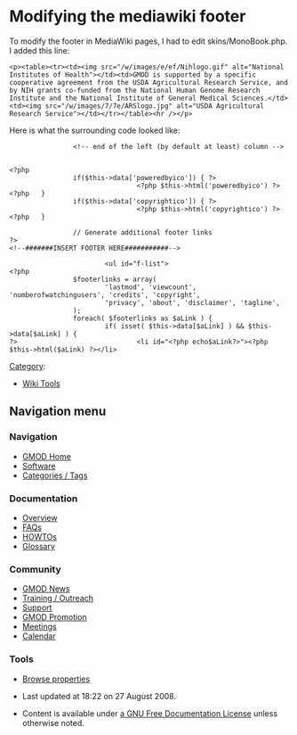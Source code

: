 



<span id="top"></span>




# <span dir="auto">Modifying the mediawiki footer</span>









To modify the footer in MediaWiki pages, I had to edit
skins/MonoBook.php. I added this line:

    <p><table><tr><td><img src="/w/images/e/ef/Nihlogo.gif" alt="National Institutes of Health"></td><td>GMOD is supported by a specific cooperative agreement from the USDA Agricultural Research Service, and by NIH grants co-funded from the National Human Genome Research Institute and the National Institute of General Medical Sciences.</td><td><img src="/w/images/7/7e/ARSlogo.jpg" alt="USDA Agricultural Research Service"></td></tr></table><hr /></p>

Here is what the surrounding code looked like:

                    <!-- end of the left (by default at least) column -->
                            
                            
    <?php
                    if($this->data['poweredbyico']) { ?>
                                    <?php $this->html('poweredbyico') ?>
    <?php   }
                    if($this->data['copyrightico']) { ?>
                                    <?php $this->html('copyrightico') ?>
    <?php   }

                    // Generate additional footer links
    ?>
    <!--#######INSERT FOOTER HERE###########-->

                            <ul id="f-list">
    <?php
                    $footerlinks = array(
                            'lastmod', 'viewcount', 'numberofwatchingusers', 'credits', 'copyright',
                            'privacy', 'about', 'disclaimer', 'tagline',
                    );
                    foreach( $footerlinks as $aLink ) {
                            if( isset( $this->data[$aLink] ) && $this->data[$aLink] ) {
    ?>                              <li id="<?php echo$aLink?>"><?php $this->html($aLink) ?></li>




[Category](Special%253ACategories "Special%253ACategories"):

- [Wiki Tools](Category%253AWiki_Tools "Category%253AWiki Tools")






## Navigation menu









### Navigation



- <span id="n-GMOD-Home">[GMOD Home](Main_Page)</span>
- <span id="n-Software">[Software](GMOD_Components)</span>
- <span id="n-Categories-.2F-Tags">[Categories /
  Tags](Categories)</span>




### Documentation



- <span id="n-Overview">[Overview](Overview)</span>
- <span id="n-FAQs">[FAQs](Category%253AFAQ)</span>
- <span id="n-HOWTOs">[HOWTOs](Category%253AHOWTO)</span>
- <span id="n-Glossary">[Glossary](Glossary)</span>




### Community



- <span id="n-GMOD-News">[GMOD News](GMOD_News)</span>
- <span id="n-Training-.2F-Outreach">[Training /
  Outreach](Training_and_Outreach)</span>
- <span id="n-Support">[Support](Support)</span>
- <span id="n-GMOD-Promotion">[GMOD Promotion](GMOD_Promotion)</span>
- <span id="n-Meetings">[Meetings](Meetings)</span>
- <span id="n-Calendar">[Calendar](Calendar)</span>




### Tools

- <span id="t-smwbrowselink"><a href="Special%253ABrowse/Modifying_the_mediawiki_footer"
  rel="smw-browse">Browse properties</a></span>



- <span id="footer-info-lastmod">Last updated at 18:22 on 27 August
  2008.</span>
<!-- - <span id="footer-info-viewcount">17,239 page views.</span> -->
- <span id="footer-info-copyright">Content is available under
  <a href="http://www.gnu.org/licenses/fdl-1.3.html" class="external"
  rel="nofollow">a GNU Free Documentation License</a> unless otherwise
  noted.</span>

<!-- -->



<!-- -->





